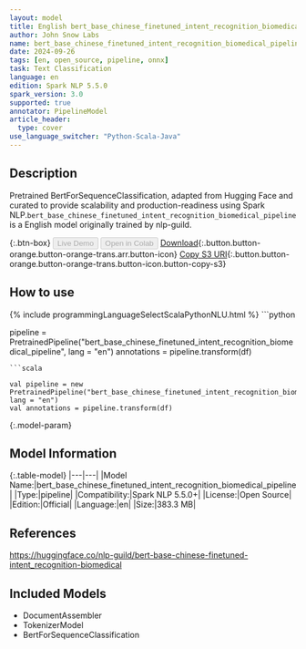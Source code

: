 ```yaml
---
layout: model
title: English bert_base_chinese_finetuned_intent_recognition_biomedical_pipeline pipeline BertForSequenceClassification from nlp-guild
author: John Snow Labs
name: bert_base_chinese_finetuned_intent_recognition_biomedical_pipeline
date: 2024-09-26
tags: [en, open_source, pipeline, onnx]
task: Text Classification
language: en
edition: Spark NLP 5.5.0
spark_version: 3.0
supported: true
annotator: PipelineModel
article_header:
  type: cover
use_language_switcher: "Python-Scala-Java"
---
```


## Description

Pretrained BertForSequenceClassification, adapted from Hugging Face and curated to provide scalability and production-readiness using Spark NLP.`bert_base_chinese_finetuned_intent_recognition_biomedical_pipeline` is a English model originally trained by nlp-guild.

{:.btn-box}
<button class="button button-orange" disabled>Live Demo</button>
<button class="button button-orange" disabled>Open in Colab</button>
[Download](https://s3.amazonaws.com/auxdata.johnsnowlabs.com/public/models/bert_base_chinese_finetuned_intent_recognition_biomedical_pipeline_en_5.5.0_3.0_1727365723813.zip){:.button.button-orange.button-orange-trans.arr.button-icon}
[Copy S3 URI](s3://auxdata.johnsnowlabs.com/public/models/bert_base_chinese_finetuned_intent_recognition_biomedical_pipeline_en_5.5.0_3.0_1727365723813.zip){:.button.button-orange.button-orange-trans.button-icon.button-copy-s3}

## How to use



<div class="tabs-box" markdown="1">
{% include programmingLanguageSelectScalaPythonNLU.html %}
```python

pipeline = PretrainedPipeline("bert_base_chinese_finetuned_intent_recognition_biomedical_pipeline", lang = "en")
annotations =  pipeline.transform(df)   

```
```scala

val pipeline = new PretrainedPipeline("bert_base_chinese_finetuned_intent_recognition_biomedical_pipeline", lang = "en")
val annotations = pipeline.transform(df)

```
</div>

{:.model-param}
## Model Information

{:.table-model}
|---|---|
|Model Name:|bert_base_chinese_finetuned_intent_recognition_biomedical_pipeline|
|Type:|pipeline|
|Compatibility:|Spark NLP 5.5.0+|
|License:|Open Source|
|Edition:|Official|
|Language:|en|
|Size:|383.3 MB|

## References

https://huggingface.co/nlp-guild/bert-base-chinese-finetuned-intent_recognition-biomedical

## Included Models

- DocumentAssembler
- TokenizerModel
- BertForSequenceClassification